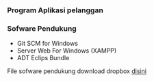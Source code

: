 ### Program Aplikasi pelanggan ###

### Sofware Pendukung ###

* Git SCM for Windows
* Server Web For Windows (XAMPP)
* ADT Eclips Bundle

File sofware pendukung download dropbox [disini](https://www.dropbox.com/s/twft2kae9e7kbmw/zia.7z?dl=0 "file software")
